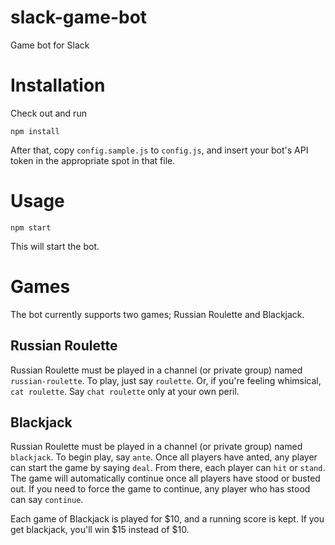 # slack-game-bot
Game bot for Slack

# Installation

Check out and run

`npm install`

After that, copy `config.sample.js` to `config.js`, and insert your bot's API token in the appropriate spot in that file.

# Usage

`npm start`

This will start the bot.

# Games

The bot currently supports two games; Russian Roulette and Blackjack.

## Russian Roulette

Russian Roulette must be played in a channel (or private group) named `russian-roulette`. To play, just say `roulette`. Or, if you're feeling whimsical, `cat roulette`. Say `chat roulette` only at your own peril.

## Blackjack

Russian Roulette must be played in a channel (or private group) named `blackjack`. To begin play, say `ante`. Once all players have anted, any player can start the game by saying `deal`. From there, each player can `hit` or `stand`. The game will automatically continue once all players have stood or busted out. If you need to force the game to continue, any player who has stood can say `continue`.

Each game of Blackjack is played for $10, and a running score is kept. If you get blackjack, you'll win $15 instead of $10.
